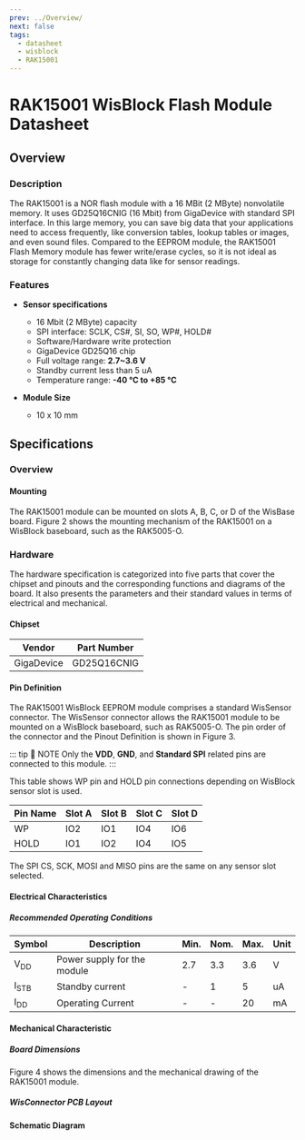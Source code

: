 ```yaml
---
prev: ../Overview/
next: false
tags:
  - datasheet
  - wisblock
  - RAK15001
---
```


# RAK15001 WisBlock Flash Module Datasheet

## Overview


<rk-img
  src="/assets/images/wisblock/rak15001/datasheet/RAK15001_Illustrated.png"
  width="40%"
  caption="RAK15001 WisBlock Flash Module"
/>



### Description

The RAK15001 is a NOR flash module with a 16&nbsp;MBit (2&nbsp;MByte) nonvolatile memory. It uses GD25Q16CNIG (16&nbsp;Mbit) from GigaDevice with standard SPI interface. In this large memory, you can save big data that your applications need to access frequently, like conversion tables, lookup tables or images, and even sound files. Compared to the EEPROM module, the RAK15001 Flash Memory module has fewer write/erase cycles, so it is not ideal as storage for constantly changing data like for sensor readings.

### Features

* **Sensor specifications**
    * 16&nbsp;Mbit (2&nbsp;MByte) capacity
    * SPI interface: SCLK, CS#, SI, SO, WP#, HOLD#
    * Software/Hardware write protection
    * GigaDevice GD25Q16 chip  
    * Full voltage range: **2.7~3.6&nbsp;V**
    * Standby current less than 5&nbsp;uA
    * Temperature range: **-40&nbsp;°C to +85&nbsp;°C**
  
* **Module Size**
    * 10 x 10&nbsp;mm


## Specifications


### Overview 

#### Mounting 

The RAK15001 module can be mounted on slots A, B, C, or D of the WisBase board. Figure 2 shows the mounting mechanism of the RAK15001 on a WisBlock baseboard, such as the RAK5005-O.

<rk-img
  src="/assets/images/wisblock/rak15001/datasheet/RAK15001_mounting.png"
  width="50%"
  caption="RAK15001 WisBlock Flash Module Mounting"
/>

### Hardware

The hardware specification is categorized into five parts that cover the chipset and pinouts and the corresponding functions and diagrams of the board. It also presents the parameters and their standard values in terms of electrical and mechanical. 

#### Chipset

| Vendor     | Part Number |
| ---------- | ----------- |
| GigaDevice | GD25Q16CNIG |

#### Pin Definition

The RAK15001 WisBlock EEPROM module comprises a standard WisSensor connector. The WisSensor connector allows the RAK15001 module to be mounted on a WisBlock baseboard, such as RAK5005-O. The pin order of the connector and the Pinout Definition is shown in Figure 3. 

::: tip 📝 NOTE
Only the **VDD**, **GND**, and **Standard SPI** related pins are connected to this module.
:::


<rk-img
  src="/assets/images/wisblock/rak15001/datasheet/RAK15001_Pinout.svg"
  width="50%"
  caption="RAK15001 WisBlock NOR Flash Pinout Diagram"
/>

This table shows WP pin and HOLD pin connections depending on WisBlock sensor slot is used.

| Pin Name | Slot A | Slot B | Slot C | Slot  D |
| -------- | ------ | ------ | ------ | ------- |
| WP       | IO2    | IO1    | IO4    | IO6     |
| HOLD     | IO1    | IO2    | IO4    | IO5     |

The SPI CS, SCK, MOSI and MISO pins are the same on any sensor slot selected.

#### Electrical Characteristics

##### Recommended Operating Conditions

| Symbol          | Description                 | Min. | Nom. | Max. | Unit |
| --------------- | --------------------------- | ---- | ---- | ---- | ---- |
| V<sub>DD</sub>  | Power supply for the module | 2.7  | 3.3  | 3.6  | V    |
| I<sub>STB</sub> | Standby current             | -    | 1    | 5    | uA   |
| I<sub>DD</sub>  | Operating Current           | -    | -    | 20   | mA   |

#### Mechanical Characteristic

##### Board Dimensions

Figure 4 shows the dimensions and the mechanical drawing of the RAK15001 module.

<rk-img
  src="/assets/images/wisblock/rak15001/datasheet/RAK15001_mechanic_drawing.png"
  width="60%"
  caption="RAK15001 WisBlock NOR Flash Mechanical Drawing"
/>

##### WisConnector PCB Layout

<rk-img
  src="/assets/images/wisblock/rak15001/datasheet/MxxS1003K6M.png"
  width="100%"
  caption="WisConnector PCB footprint and recommendations"
/>


#### Schematic Diagram
  

<rk-img
  src="/assets/images/wisblock/rak15001/datasheet/RAK15001_schematics.png"
  width="90%"
  caption="RAK15001 WisBlock NOR Flash schematics"
/>